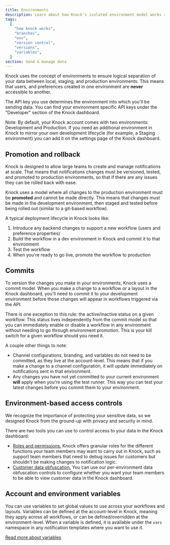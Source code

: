 ```yaml
---
title: Environments
description: Learn about how Knock's isolated environment model works and how it fits into your system development lifecycle.
tags:
  [
    "how knock works",
    "branches",
    "env",
    "version control",
    "versions",
    "variables",
  ]
section: Send & manage data
---
```


Knock uses the concept of environments to ensure logical separation of your data between
local, staging, and production environments. This means that users, and preferences created
in one environment are **never** accessible to another.

The API key you use determines the environment into which you'll be sending data. You can find your environment specific API keys under the "Developer" section of the Knock dashboard.

Note: By default, your Knock account comes with two environments: Development and Production. If you need an additional environment in Knock to mirror your own development lifecycle (for example, a Staging environment) you can add it on the settings page of the Knock dashboard.

## Promotion and rollback

Knock is designed to allow large teams to create and manage notifications at scale. That means that
notifications changes must be versioned, tested, and promoted to production environments, so that if there are
any issues they can be rolled back with ease.

Knock uses a model where all changes to the production environment must be **promoted** and cannot be made directly.
This means that changes must be made in the development environment, then staged and tested before being rolled out (similar to a git-based workflow).

A typical deployment lifecycle in Knock looks like:

1. Introduce any backend changes to support a new workflow (users and preference properties)
2. Build the workflow in a dev environment in Knock and commit it to that environment
3. Test the workflow
4. When you're ready to go live, promote the workflow to production

## Commits

To version the changes you make in your environments, Knock uses a commit model. When you make a change to a workflow or a layout in the Knock dashboard, you'll need to commit it to your development environment before those changes will appear in workflows triggered via the API.

There is one exception to this rule: the active/inactive status on a given workflow. This status lives independently from the commit model so that you can immediately enable or disable a workflow in any environment without needing to go through environment promotion. This is your kill switch for a given workflow should you need it.

A couple other things to note:

- Channel configurations, branding, and variables do not need to be committed, as they live at the account-level. This means that if you make a change to a channel configuration, it will update immediately on notifications sent in that environment.
- Any changes you have not yet committed to your current environment **will** apply when you're using the test runner. This way you can test your latest changes before you commit them to your environment.

## Environment-based access controls

We recognize the importance of protecting your sensitive data, so we designed Knock from the ground-up with privacy and security in mind.

There are two tools you can use to control access to your data in the Knock dashboard:

- [Roles and permissions.](/manage-your-account/roles-and-permissions) Knock offers granular roles for the different functions your team members may want to carry out in Knock, such as support team members that need to debug issues for customers but shouldn't be making changes to notification logic.
- [Customer data obfuscation.](/manage-your-account/data-obfuscation) You can use our per-environment data obfuscation controls to configure whether you want your team members to be able to view customer data in the Knock dashboard.

## Account and environment variables

You can use variables to set global values to use across your workflows and layouts. Variables can be defined at the account-level in Knock, meaning they apply across all workflows, or can be defined/overridden at the environment-level. When a variable is defined, it is available under the `vars` namespace in any notification templates where you want to use it.

[Read more about variables](/send-and-manage-data/variables)
